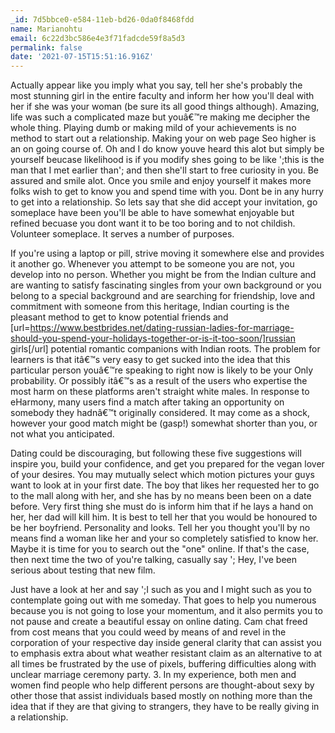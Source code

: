 ```yaml
---
_id: 7d5bbce0-e584-11eb-bd26-0da0f8468fdd
name: Marianohtu
email: 6c22d3bc586e4e3f71fadcde59f8a5d3
permalink: false
date: '2021-07-15T15:51:16.916Z'
---
```

Actually appear like you imply what you say, tell her she's probably the most stunning girl in the entire faculty and inform her how you'll deal with her if she was your woman (be sure its all good things although). Amazing, life was such a complicated maze but youâ€™re making me decipher the whole thing. Playing dumb or making mild of your achievements is no method to start out a relationship. Making your on web page Seo higher is an on going course of. Oh and I do know youve heard this alot but simply be yourself beucase likelihood is if you modify shes going to be like ';this is the man that I met earlier than'; and then she'll start to free curiosity in you. Be assured and smile alot. Once you smile and enjoy yourself it makes more folks wish to get to know you and spend time with you. Dont be in any hurry to get into a relationship. So lets say that she did accept your invitation, go someplace have been you'll be able to have somewhat enjoyable but refined becuase you dont want it to be too boring and to not childish. Volunteer someplace. It serves a number of purposes.

If you're using a laptop or pill, strive moving it somewhere else and provides it another go. Whenever you attempt to be someone you are not, you develop into no person. Whether you might be from the Indian culture and are wanting to satisfy fascinating singles from your own background or you belong to a special background and are searching for friendship, love and commitment with someone from this heritage, Indian courting is the pleasant method to get to know potential friends and [url=https://www.bestbrides.net/dating-russian-ladies-for-marriage-should-you-spend-your-holidays-together-or-is-it-too-soon/]russian girls[/url] potential romantic companions with Indian roots. The problem for learners is that itâ€™s very easy to get sucked into the idea that this particular person youâ€™re speaking to right now is likely to be your Only probability. Or possibly itâ€™s as a result of the users who expertise the most harm on these platforms aren't straight white males. In response to eHarmony, many users find a match after taking an opportunity on somebody they hadnâ€™t originally considered. It may come as a shock, however your good match might be (gasp!) somewhat shorter than you, or not what you anticipated.

Dating could be discouraging, but following these five suggestions will inspire you, build your confidence, and get you prepared for the vegan lover of your desires. You may mutually select which motion pictures your guys want to look at in your first date. The boy that likes her requested her to go to the mall along with her, and she has by no means been been on a date before. Very first thing she must do is inform him that if he lays a hand on her, her dad will kill him. It is best to tell her that you would be honoured to be her boyfriend. Personality and looks. Tell her you thought you'll by no means find a woman like her and your so completely satisfied to know her. Maybe it is time for you to search out the "one" online. If that's the case, then next time the two of you're talking, casually say '; Hey, I've been serious about testing that new film.

Just have a look at her and say ';I such as you and I might such as you to contemplate going out with me someday. That goes to help you numerous because you is not going to lose your momentum, and it also permits you to not pause and create a beautiful essay on online dating. Cam chat freed from cost means that you could weed by means of and revel in the corporation of your respective day inside general clarity that can assist you to emphasis extra about what weather resistant claim as an alternative to at all times be frustrated by the use of pixels, buffering difficulties along with unclear marriage ceremony party. 3. In my experience, both men and women find people who help different persons are thought-about sexy by other those that assist individuals based mostly on nothing more than the idea that if they are that giving to strangers, they have to be really giving in a relationship.
